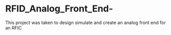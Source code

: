 # RFID_Analog_Front_End-
This project was taken to design simulate and create an analog front end for an RFIC 
